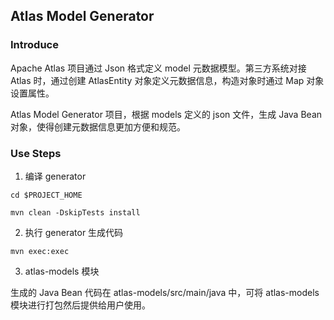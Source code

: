 ## Atlas Model Generator

### Introduce

Apache Atlas 项目通过 Json 格式定义 model 元数据模型。第三方系统对接 Atlas 时，通过创建 AtlasEntity 对象定义元数据信息，构造对象时通过 Map 对象设置属性。

Atlas Model Generator 项目，根据 models 定义的 json 文件，生成 Java Bean 对象，使得创建元数据信息更加方便和规范。

### Use Steps

1. 编译 generator

```
cd $PROJECT_HOME

mvn clean -DskipTests install
```

2. 执行 generator 生成代码

```
mvn exec:exec
```

3. atlas-models 模块

生成的 Java Bean 代码在 atlas-models/src/main/java 中，可将 atlas-models 模块进行打包然后提供给用户使用。

 